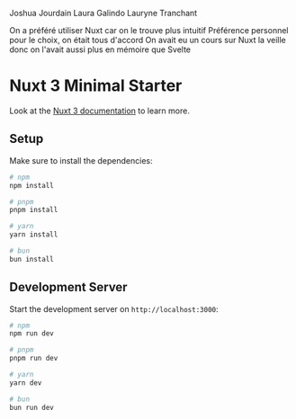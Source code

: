Joshua Jourdain
Laura Galindo
Lauryne Tranchant

On a préféré utiliser Nuxt car on le trouve plus intuitif
Préférence personnel pour le choix, on était tous d'accord
On avait eu un cours sur Nuxt la veille donc on l'avait aussi plus en mémoire que Svelte

# Nuxt 3 Minimal Starter

Look at the [Nuxt 3 documentation](https://nuxt.com/docs/getting-started/introduction) to learn more.

## Setup

Make sure to install the dependencies:

```bash
# npm
npm install

# pnpm
pnpm install

# yarn
yarn install

# bun
bun install
```

## Development Server

Start the development server on `http://localhost:3000`:

```bash
# npm
npm run dev

# pnpm
pnpm run dev

# yarn
yarn dev

# bun
bun run dev
```
